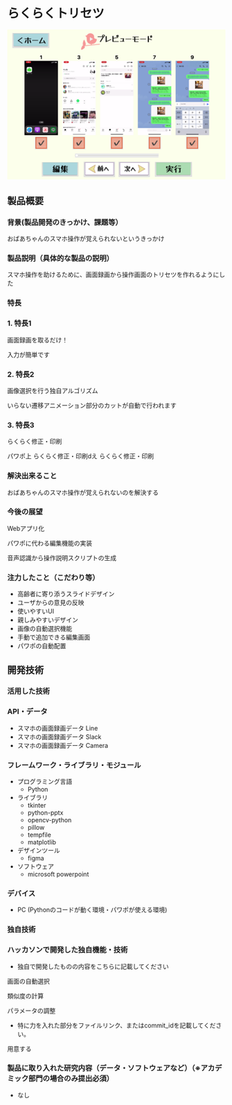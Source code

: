 # らくらくトリセツ

[![IMAGE ALT TEXT HERE](https://github.com/jphacks/C_2209/blob/master/%E3%82%B9%E3%82%AF%E3%83%AA%E3%83%BC%E3%83%B3%E3%82%B7%E3%83%A7%E3%83%83%E3%83%88%202022-10-22%2013.49.44.png)](https://youtu.be/2LpVG8CyQm4)


## 製品概要

### 背景(製品開発のきっかけ、課題等）

おばあちゃんのスマホ操作が覚えられないというきっかけ

### 製品説明（具体的な製品の説明）

スマホ操作を助けるために、画面録画から操作画面のトリセツを作れるようにした

### 特長

### 1. 特長1

画面録画を取るだけ！

入力が簡単です

### 2. 特長2

画像選択を行う独自アルゴリズム

いらない遷移アニメーション部分のカットが自動で行われます

### 3. 特長3

らくらく修正・印刷

パワポ上
らくらく修正・印刷dえ
らくらく修正・印刷

### 解決出来ること

おばあちゃんのスマホ操作が覚えられないのを解決する

### 今後の展望

Webアプリ化

パワポに代わる編集機能の実装

音声認識から操作説明スクリプトの生成

### 注力したこと（こだわり等）

- 高齢者に寄り添うスライドデザイン
- ユーザからの意見の反映
- 使いやすいUI
- 親しみやすいデザイン
- 画像の自動選択機能
- 手動で追加できる編集画面
- パワポの自動配置

## 開発技術

### 活用した技術

### API・データ

- スマホの画面録画データ Line
- スマホの画面録画データ Slack
- スマホの画面録画データ Camera

### フレームワーク・ライブラリ・モジュール

- プログラミング言語
    - Python
- ライブラリ
    - tkinter
    - python-pptx
    - opencv-python
    - pillow
    - tempfile
    - matplotlib
- デザインツール
    - figma
- ソフトウェア
    - microsoft powerpoint

### デバイス

- PC (Pythonのコードが動く環境・パワポが使える環境)

### 独自技術

### ハッカソンで開発した独自機能・技術

- 独自で開発したものの内容をこちらに記載してください

画面の自動選択

類似度の計算

パラメータの調整

- 特に力を入れた部分をファイルリンク、またはcommit_idを記載してください。

用意する

### 製品に取り入れた研究内容（データ・ソフトウェアなど）（※アカデミック部門の場合のみ提出必須）

- なし
